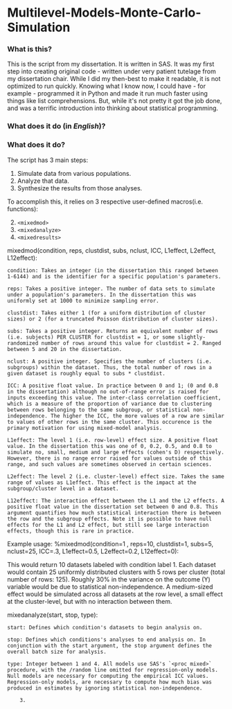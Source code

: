 # Multilevel-Models-Monte-Carlo-Simulation

### What is this?

This is the script from my dissertation. It is written in SAS. It was my first step into creating original code - written under very patient tutelage from my dissertation chair.
While I did my then-best to make it readable, it is not optimized to run quickly. Knowing what I know now, I could have - for example - programmed it in Python and made it run much faster using things like list comprehensions. 
But, while it's not pretty it got the job done, and was a terrific introduction into thinking about statistical programming.

### What does it do (in _English_)?



### What does it do?

The script has 3 main steps:

1. Simulate data from various populations.
1. Analyze that data.
1. Synthesize the results from those analyses.


To accomplish this, it relies on 3 respective user-defined macros(i.e. functions):

2. `<mixedmod>`
2. `<mixedanalyze>`
2. `<mixedresults>`

mixedmod(condition, reps, clustdist, subs, nclust, ICC, L1effect, L2effect, L12effect):

	condition: Takes an integer (in the dissertation this ranged between 1-6144) and is the identifier for a specific population's parameters.

	reps: Takes a positive integer. The number of data sets to simulate under a population's parameters. In the dissertation this was uniformly set at 1000 to minimize sampling error.

	clustdist: Takes either 1 (for a uniform distribution of cluster sizes) or 2 (for a truncated Poisson distribution of cluster sizes).

	subs: Takes a positive integer. Returns an equivalent number of rows (i.e. subjects) PER CLUSTER for clustdist = 1, or some slightly-randomized number of rows around this value for clustdist = 2. Ranged between 5 and 20 in the dissertation.

	nclust: A positive integer. Specifies the number of clusters (i.e. subgroups) within the dataset. Thus, the total number of rows in a given dataset is roughly equal to subs * clustdist.

	ICC: A positive float value. In practice between 0 and 1; (0 and 0.8 in the dissertation) although no out-of-range error is raised for inputs exceeding this value. The inter-class correlation coefficient, which is a measure of the proportion of variance due to clustering between rows belonging to the same subgroup, or statistical non-independence. The higher the ICC, the more values of a row are similar to values of other rows in the same cluster. This occurence is the primary motivation for using mixed-model analysis.

	L1effect: The level 1 (i.e. row-level) effect size. A positive float value. In the dissertation this was one of 0, 0.2, 0.5, and 0.8 to simulate no, small, medium and large effects (cohen's D) respectively. However, there is no range error raised for values outside of this range, and such values are sometimes observed in certain sciences.

	L2effect: The level 2 (i.e. cluster-level) effect size. Takes the same range of values as L1effect. This effect is the impact at the subgroup/cluster level in a dataset.
	
	L12effect: The interaction effect between the L1 and the L2 effects. A positive float value in the dissertation set between 0 and 0.8. This argument quantifies how much statistical interaction there is between the row and the subgroup effects. Note it is possible to have null effects for the L1 and L2 effect, but still see large interaction effects, though this is rare in practice.

Example usage: %mixedmod(condition=1 , reps=10, clustdist=1, subs=5, nclust=25, ICC=.3, L1effect=0.5, L2effect=0.2, L12effect=0):

This would return 10 datasets labeled with condition label 1. Each dataset would contain 25 uniformly distributed clusters with 5 rows per cluster (total number of rows: 125). 
Roughly 30% in the variance on the outcome (Y) variable would be due to statistical non-independence. A medium-sized effect would be simulated across all datasets at the row level, a small effect at the cluster-level, but with no interaction between them.  

mixedanalyze(start, stop, type):

	start: Defines which condition's datasets to begin analysis on.

	stop: Defines which conditions's analyses to end analysis on. In conjunction with the start argument, the stop argument defines the overall batch size for analysis.

	type: Integer between 1 and 4. All models use SAS's `<proc mixed>` procedure, with the /random line omitted for regression-only models. Null models are necessary for computing the empirical ICC values. Regression-only models, are necessary to compute how much bias was produced in estimates by ignoring statistical non-independence.

		3.  
